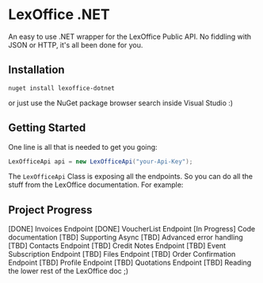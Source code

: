 # LexOffice .NET
An easy to use .NET wrapper for the LexOffice Public API. No fiddling with JSON or HTTP, it's all been done for you.

## Installation

`nuget install lexoffice-dotnet`

or just use the NuGet package browser search inside Visual Studio :)

## Getting Started

One line is all that is needed to get you going:

```csharp
LexOfficeApi api = new LexOfficeApi("your-Api-Key");
```

The `LexOfficeApi` Class is exposing all the endpoints. So you can do all the stuff from the LexOffice documentation. For example:

## Project Progress

[DONE] Invoices Endpoint
[DONE] VoucherList Endpoint
[In Progress] Code documentation
[TBD] Supporting Async
[TBD] Advanced error handling
[TBD] Contacts Endpoint
[TBD] Credit Notes Endpoint
[TBD] Event Subscription Endpoint
[TBD] Files Endpoint
[TBD] Order Confirmation Endpoint
[TBD] Profile Endpoint
[TBD] Quotations Endpoint
[TBD] Reading the lower rest of the LexOffice doc ;)




